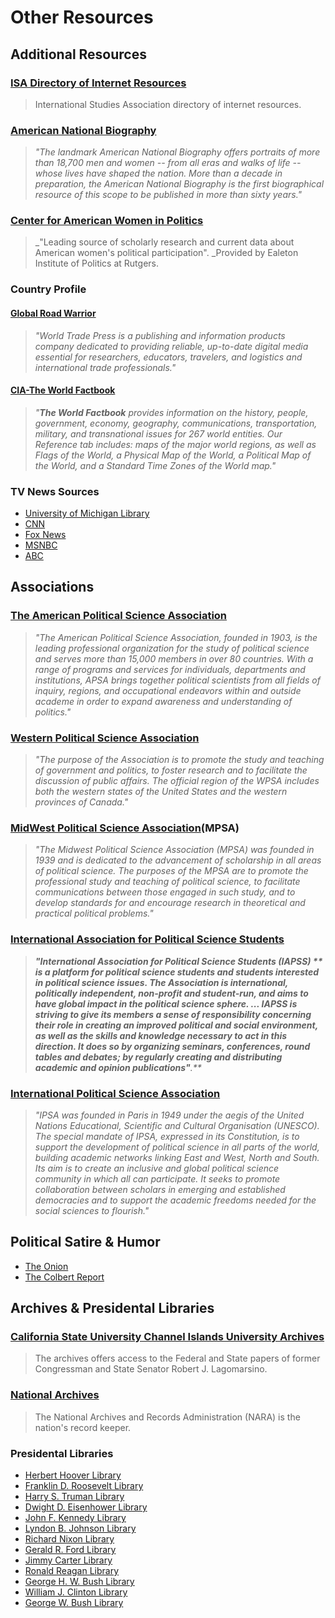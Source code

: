 # Other Resources

## Additional Resources

### [ISA Directory of Internet Resources](http://www.isanet.org/Programs/Website-Directory)

> International Studies Association directory of internet resources.

### [American National Biography](http://summit.csuci.edu:2048/login?url=http://www.anb.org/)

> _"The landmark American National Biography offers portraits of more than 18,700 men and women -- from all eras and walks of life -- whose lives have shaped the nation. More than a decade in preparation, the American National Biography is the first biographical resource of this scope to be published in more than sixty years."_

### [Center for American Women in Politics](http://www.cawp.rutgers.edu/)

> _"Leading source of scholarly research and current data about American women's political participation". _Provided by Ealeton Institute of Politics at Rutgers.

### Country Profile

#### [Global Road Warrior](http://summit.csuci.edu:2048/login?url=http://www.globalroadwarrior.com/directclient_index2.asp?c=csuci)

> _"World Trade Press is a publishing and information products company dedicated to providing reliable, up-to-date digital media essential for researchers, educators, travelers, and logistics and international trade professionals."_

#### [CIA-The World Factbook](https://www.cia.gov/library/publications/the-world-factbook/)

> _"**The World Factbook** provides information on the history, people, government, economy, geography, communications, transportation, military, and transnational issues for 267 world entities. Our Reference tab includes: maps of the major world regions, as well as Flags of the World, a Physical Map of the World, a Political Map of the World, and a Standard Time Zones of the World map."_

### TV News Sources

* [University of Michigan Library](http://guides.lib.umich.edu/c.php?g=637508&p=4462444)
* [CNN](http://www.cnn.com/)
* [Fox News](http://www.foxnews.com/)
* [MSNBC](http://www.msnbc.msn.com/)
* [ABC](http://abcnews.go.com/)

## Associations

### [The American Political Science Association](http://www.apsanet.org/)

> _"The American Political Science Association, founded in 1903, is the leading professional organization for the study of political science and serves more than 15,000 members in over 80 countries. With a range of programs and services for individuals, departments and institutions, APSA brings together political scientists from all fields of inquiry, regions, and occupational endeavors within and outside academe in order to expand awareness and understanding of politics."_

### [Western Political Science Association](http://wpsa.research.pdx.edu/)

> _"The purpose of the Association is to promote the study and teaching of government and politics, to foster research and to facilitate the discussion of public affairs. The official region of the WPSA includes both the western states of the United States and the western provinces of Canada."_

### [MidWest Political Science Association](http://www.mpsanet.org/)\(MPSA\)

> _"The Midwest Political Science Association \(MPSA\) was founded in 1939 and is dedicated to the advancement of scholarship in all areas of political science. The purposes of the MPSA are to promote the professional study and teaching of political science, to facilitate communications between those engaged in such study, and to develop standards for and encourage research in theoretical and practical political problems."_

### [International Association for Political Science Students](http://www.iapss.org/)

> _**"International Association for Political Science Students \(IAPSS\) ** is a platform for political science students and students interested in political science issues. The Association is international, politically independent, non-profit and student-run, and aims to have global impact in the political science sphere. ... IAPSS is striving to give its members a sense of responsibility concerning their role in creating an improved political and social environment, as well as the skills and knowledge necessary to act in this direction. It does so by organizing seminars, conferences, round tables and debates; by regularly creating and distributing academic and opinion publications"**.**_

### [International Political Science Association](http://www.ipsa.org)

> _"IPSA was founded in Paris in 1949 under the aegis of the United Nations Educational, Scientific and Cultural Organisation \(UNESCO\). The special mandate of IPSA, expressed in its Constitution, is to support the development of political science in all parts of the world, building academic networks linking East and West, North and South. Its aim is to create an inclusive and global political science community in which all can participate. It seeks to promote collaboration between scholars in emerging and established democracies and to support the academic freedoms needed for the social sciences to flourish."_

## Political Satire & Humor

* [The Onion](http://www.theonion.com/)
* [The Colbert Report](http://www.colbertnation.com/)

## Archives & Presidental Libraries

### [California State University Channel Islands University Archives](http://library.csuci.edu/collections/lagomarsino/index.htm)

> The archives offers access to the Federal and State papers of former Congressman and State Senator Robert J. Lagomarsino.

### [National Archives](http://www.archives.gov/)

> The National Archives and Records Administration \(NARA\) is the nation's record keeper.

### Presidental Libraries

* [Herbert Hoover Library](http://www.hoover.archives.gov/)
* [Franklin D. Roosevelt Library](http://www.fdrlibrary.marist.edu/)
* [Harry S. Truman Library](http://www.trumanlibrary.org/)
* [Dwight D. Eisenhower Library](http://www.eisenhower.archives.gov/)
* [John F. Kennedy Library](http://www.jfklibrary.org/)
* [Lyndon B. Johnson Library](http://www.lbjlibrary.org/)
* [Richard Nixon Library](http://www.nixonlibrary.gov/index.php)
* [Gerald R. Ford Library](http://www.fordlibrarymuseum.gov/)
* [Jimmy Carter Library](http://www.jimmycarterlibrary.gov/)
* [Ronald Reagan Library](http://www.reagan.utexas.edu/)
* [George H. W. Bush Library](http://bushlibrary.tamu.edu/)
* [William J. Clinton Library](http://www.clintonlibrary.gov/)
* [George W. Bush Library](http://www.georgewbushlibrary.smu.edu/)



